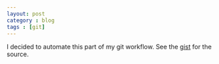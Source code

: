 ```yaml
---
layout: post
category : blog
tags : [git]
---
```

I decided to automate this part of my git workflow. See the [gist](https://gist.github.com/keyvanfatehi/6155048) for the source.
